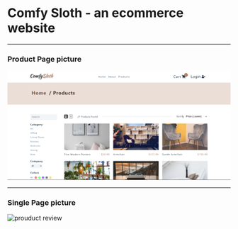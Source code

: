 # Comfy Sloth - an ecommerce website

---

### Product Page picture

![prouduct review](./src/assets/Capture.PNG)

---

### Single Page picture

![prouduct review]('./src/assets/Capture2.PNG')
